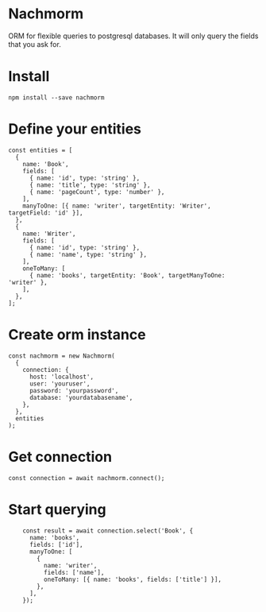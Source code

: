 # Nachmorm

ORM for flexible queries to postgresql databases.
It will only query the fields that you ask for.

# Install

    npm install --save nachmorm

# Define your entities
    const entities = [
      {
        name: 'Book',
        fields: [
          { name: 'id', type: 'string' },
          { name: 'title', type: 'string' },
          { name: 'pageCount', type: 'number' },
        ],
        manyToOne: [{ name: 'writer', targetEntity: 'Writer',   targetField: 'id' }],
      },
      {
        name: 'Writer',
        fields: [
          { name: 'id', type: 'string' },
          { name: 'name', type: 'string' },
        ],
        oneToMany: [
          { name: 'books', targetEntity: 'Book', targetManyToOne:   'writer' },
        ],
      },
    ];


# Create orm instance
    const nachmorm = new Nachmorm(
      {
        connection: {
          host: 'localhost',
          user: 'youruser',
          password: 'yourpassword',
          database: 'yourdatabasename',
        },
      },
      entities
    );

# Get connection
    const connection = await nachmorm.connect();

# Start querying
        const result = await connection.select('Book', {
          name: 'books',
          fields: ['id'],
          manyToOne: [
            {
              name: 'writer',
              fields: ['name'],
              oneToMany: [{ name: 'books', fields: ['title'] }],
            },
          ],
        });


